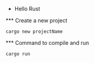 - Hello Rust

\*\*\* Create a new project

```
cargo new projectName
```

\*\*\* Command to compile and run

```
cargo run
```

